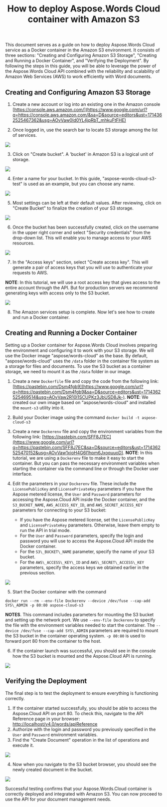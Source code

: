﻿---
title: "How to deploy Aspose.Words Cloud container with Amazon S3"
second_title: "Aspose Words Cloud Docs"
type: docs
url: /getting-started/how-to-deploy-docker-container-with-amazon-s3/
aliases: [/how-to-deploy-docker-container-with-amazon-s3/]
description: "How to deploy Aspose.Words Cloud container with Amazon S3"
weight: 102
---

This document serves as a guide on how to deploy Aspose.Words Cloud service as a Docker container in the Amazon S3 environment. It consists of three sections: "Creating and Configuring Amazon S3 Storage", "Creating and Running a Docker Container", and "Verifying the Deployment". By following the steps in this guide, you will be able to leverage the power of the Aspose.Words Cloud API combined with the reliability and scalability of Amazon Web Services (AWS) to work efficiently with Word documents.

## Creating and Configuring Amazon S3 Storage

1. Create a new account or log into an existing one in the Amazon console [https://console.aws.amazon.com/](https://www.google.com/url?q=https://console.aws.amazon.com/&sa=D&source=editors&ust=1714362525467362&usg=AOvVaw0Id0YL4jpRbT_mhkuFtFHE)

2. Once logged in, use the search bar to locate S3 storage among the list of services.

![](01.png)

3. Click on "Create bucket". A 'bucket' in Amazon S3 is a logical unit of storage.

![](02.png)

4. Enter a name for your bucket. In this guide, "aspose-words-cloud-s3-test" is used as an example, but you can choose any name.

![](03.png)

5. Most settings can be left at their default values. After reviewing, click on "Create Bucket" to finalize the creation of your S3 storage.

![](04.png)

6. Once the bucket has been successfully created, click on the username in the upper right corner and select "Security credentials" from the drop-down list. This will enable you to manage access to your AWS resources.

![](05.png)

7. In the "Access keys" section, select "Create access key". This will generate a pair of access keys that you will use to authenticate your requests to AWS.

**NOTE**: In this tutorial, we will use a root access key that gives access to the entire account through the API. But for production servers we recommend generating keys with access only to the S3 bucket.

![](06.png)

8. The Amazon services setup is complete. Now let's see how to create and run a Docker container. 

## Creating and Running a Docker Container

Setting up a Docker container for Aspose.Words Cloud involves preparing the environment and configuring it to work with your S3 storage. We will use the Docker image "aspose/words-cloud" as the base. By default, "aspose/words-cloud" uses the `/data` folder in the container file system as a storage for files and documents. To use the S3 bucket as a container storage, we need to mount it as the `/data` folder in our image.

1. Create a new `Dockerfile` file and copy the code from the following link: [https://pastebin.com/Dsm4fgb9](https://www.google.com/url?q=https://pastebin.com/Dsm4fgb9&sa=D&source=editors&ust=1714362525469514&usg=AOvVaw2R10l1SCUPKz3JbUSD8Jk-).
**NOTE**: We created our own image based on "aspose/words-cloud" and installed the `mount-s3` utility into it.

2. Build your Docker image using the command `docker build -t aspose-cloud-s3`

3. Create a new `Dockerenv` file and copy the environment variables from the following link:  [https://pastebin.com/SFF8J7EC](https://www.google.com/url?q=https://pastebin.com/SFF8J7EC&sa=D&source=editors&ust=1714362525470152&usg=AOvVaw1xioH4G6I1hpm6JxoquuoD). 
   **NOTE**: In this tutorial, we are using a `Dockerenv` file to make it easy to start the container. But you can pass the necessary environment variables when starting the container via the command line or through the Docker user interface.
4. Edit the parameters in your `Dockerenv` file. These include the `LicensePublicKey` and `LicensePrivateKey` parameters if you have the Aspose metered license, the `User` and `Password` parameters for accessing the Aspose.Cloud API inside the Docker container, and the `S3_BUCKET_NAME`, `AWS_ACCESS_KEY_ID`, and `AWS_SECRET_ACCESS_KEY` parameters for connecting to your S3 bucket:

    * If you have the Aspose metered license, set the `LicensePublicKey` and `LicensePrivateKey` parameters. Otherwise, leave them empty to run the API in trial mode.
    * For the `User` and `Password` parameters, specify the login and password you will use to access the Aspose.Cloud API inside the Docker container.
    * For the `S3\_BUCKET\_NAME` parameter, specify the name of your S3 bucket.
    * For the `AWS\_ACCESS\_KEY\_ID` and `AWS\_SECRET\_ACCESS\_KEY` parameters, specify the access keys we obtained earlier in the previous section.

![](07.png)

5. Start the Docker container with the command

`docker run --rm --env-file Dockerenv --device /dev/fuse --cap-add SYS\_ADMIN -p 80:80 aspose-cloud-s3`

**NOTES**. This command includes parameters for mounting the S3 bucket and setting up the network port. We use `--env-file Dockerenv` to specify the file with the environment variables needed to start the container. The `--device /dev/fuse --cap-add SYS\_ADMIN` parameters are required to mount the S3 bucket in the container operating system. `-p 80:80` is used to forward port 80 from the container to the host.

6. If the container launch was successful, you should see in the console how the S3 bucket is mounted and the Aspose.Cloud API is running.

![](08.png)

## Verifying the Deployment

The final step is to test the deployment to ensure everything is functioning correctly.

1. If the container started successfully, you should be able to access the Aspose.Cloud API on port 80. To check this, navigate to the API Reference page in your browser: [http://localhost/v4.0/words/apiReference](https://www.google.com/url?q=http://localhost/v4.0/words/apiReference&sa=D&source=editors&ust=1714362525471833&usg=AOvVaw0xzLV1cPV_noEQCqi5FTqk)
2. Authorize with the login and password you previously specified in the `User` and `Password` environment variables.
3. Find the "Create Document" operation in the list of operations and execute it.

![](09.png)

4. Now when you navigate to the S3 bucket browser, you should see the newly created document in the bucket.

![](10.png)

Successful testing confirms that your Aspose.Words.Cloud container is correctly deployed and integrated with Amazon S3. You can now proceed to use the API for your document management needs.